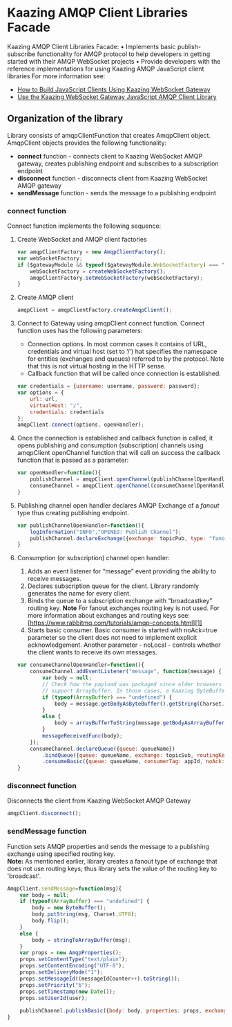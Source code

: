 # Kaazing AMQP Client Libraries Facade
Kaazing AMQP Client Libraries Facade:
• Implements basic publish-subscribe functionality for AMQP protocol to help developers in getting started with their AMQP WebSocket projects 
• Provide developers with the reference implementations for using Kaazing AMQP JavaScript client libraries
For more information see:
- [How to Build JavaScript Clients Using Kaazing  WebSocket Gateway][2]
- [Use the Kaazing WebSocket Gateway JavaScript AMQP Client Library][3]

## Organization of the library
Library consists of amqpClientFunction that creates AmqpClient object. AmqpClient objects provides the following functionality:
- **connect** function - connects client to Kaazing WebSocket AMQP gateway, creates publishing endpoint and subscribes to a subscription endpoint
- **disconnect** function - disconnects client from Kaazing WebSocket AMQP gateway
- **sendMessage** function - sends the message to a publishing endpoint

### **connect** function
Connect function implements the following sequence:

1. Create WebSocket and AMQP client factories
	```javascript
	var amqpClientFactory = new AmqpClientFactory();  
	var webSocketFactory;  
	if ($gatewayModule && typeof($gatewayModule.WebSocketFactory) === "function") {  
	    webSocketFactory = createWebSocketFactory();  
	    amqpClientFactory.setWebSocketFactory(webSocketFactory);  
	}
	```

2. Create AMQP client
	```javascript
	amqpClient = amqpClientFactory.createAmqpClient();
	```

3. Connect to Gateway using amqpClient connect function. Connect function uses has the following parameters:
	- Connection options. In most common cases it contains of URL, credentials and virtual host (set to ‘/‘) hat specifies the namespace for entities (exchanges and queues) referred to by the protocol. Note that this is not virtual hosting in the HTTP sense.
	- Callback function that will be called once connection is established. 

	```javascript
	var credentials = {username: username, password: password};  
	var options = {  
	    url: url,  
	    virtualHost: "/",  
	    credentials: credentials  
	};  
	amqpClient.connect(options, openHandler);
	```
4. Once the connection is established and callback function is called, it opens publishing and consumption (subscription) channels using amqpClient openChannel function that will call on success the callback function that is passed as a parameter:  
	```javascript
	var openHandler=function(){  
	    publishChannel = amqpClient.openChannel(publishChannelOpenHandler);  
	    consumeChannel = amqpClient.openChannel(consumeChannelOpenHandler);  
	}
	```
5. Publishing channel open handler declares AMQP Exchange of a _fanout_ type thus creating publishing endpoint.
	```javascript
	var publishChannelOpenHandler=function(){  
	    logInformation("INFO","OPENED: Publish Channel");  
		publishChannel.declareExchange({exchange: topicPub, type: "fanout"});  
	}
	```
6. Consumption (or subscription) channel open handler:
	1.  Adds an event listener for “message” event providing the ability to receive messages. 
	2. Declares subscription queue for the client. Library randomly generates the name for every client.
	3. Binds the queue to a subscription exchange with “broadcastkey” routing key. 
		**Note** For fanout exchanges routing key is not used. For more information about exchanges and routing keys see: [https://www.rabbitmq.com/tutorials/amqp-concepts.html][1] 
	4. Starts basic consumer. Basic consumer is started with noAck=true parameter so the client does not need to implement explicit acknowledgement. Another parameter - noLocal - controls whether the client wants to receive its own messages.
	
	```javascript
	var consumeChannelOpenHandler=function(){  
	    consumeChannel.addEventListener("message", function(message) {  
	        var body = null;  
		    // Check how the payload was packaged since older browsers like IE7 don't  
		    // support ArrayBuffer. In those cases, a Kaazing ByteBuffer was used instead.  
		    if (typeof(ArrayBuffer) === "undefined") {  
		        body = message.getBodyAsByteBuffer().getString(Charset.UTF8);  
		    }  
		    else {  
		        body = arrayBufferToString(message.getBodyAsArrayBuffer())  
		    }  
		    messageReceivedFunc(body);  
		});  
		consumeChannel.declareQueue({queue: queueName})  
		    .bindQueue({queue: queueName, exchange: topicSub, routingKey: routingKey })  
		    .consumeBasic({queue: queueName, consumerTag: appId, noAck: true, noLocal:noLocalFlag });  
	}
	```
		
### **disconnect** function
Disconnects the client from Kaazing WebSocket AMQP Gateway
```javascript
amqpClient.disconnect();
```

### **sendMessage** function	
Function sets AMQP properties and sends the message to a publishing exchange using specified routing key.   
**Note:** As mentioned earlier, library creates a fanout type of exchange that does not use routing keys; thus library sets the value of the routing key to 'broadcast'.
```javascript
AmqpClient.sendMessage=function(msg){  
    var body = null;  
    if (typeof(ArrayBuffer) === "undefined") {  
        body = new ByteBuffer();  
        body.putString(msg, Charset.UTF8);  
        body.flip();  
    }  
    else {  
        body = stringToArrayBuffer(msg);  
    }  
    var props = new AmqpProperties();  
    props.setContentType("text/plain");  
    props.setContentEncoding("UTF-8");  
    props.setDeliveryMode("1");  
    props.setMessageId((messageIdCounter++).toString());  
    props.setPriority("6");  
    props.setTimestamp(new Date());  
    props.setUserId(user);  
  
    publishChannel.publishBasic({body: body, properties: props, exchange: topicPub, routingKey: routingKey});  
}
```

[1]:	https://www.rabbitmq.com/tutorials/amqp-concepts.html
[2]:	http://developer.kaazing.com/documentation/amqp/4.0/dev-js/o_dev_js.html#keglibs
[3]:	http://developer.kaazing.com/documentation/amqp/4.0/dev-js/p_dev_js_client.html

